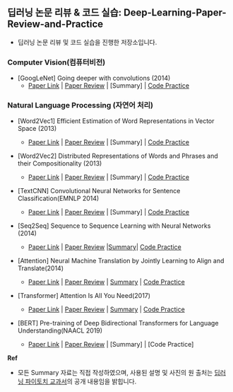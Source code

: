 ## 딥러닝 논문 리뷰 &amp; 코드 실습: Deep-Learning-Paper-Review-and-Practice
- 딥러닝 논문 리뷰 및 코드 실습을 진행한 저장소입니다.

### **Computer Vision(컴퓨터비전)**

- [GoogLeNet] Going deeper with convolutions (2014)
  - [Paper Link](https://arxiv.org/abs/1409.4842) | [Paper Review](https://deep-learning-paper-review-and-practice.notion.site/GoogleNet-Going-deeper-with-convolutions-1a5ab43529d980cf904fc72b9b4b11c8?source=copy_link) | [Summary] | [Code Practice](code_practice/GoogLeNet/GoogLeNet.ipynb)



### **Natural Language Processing (자연어 처리)**
- [Word2Vec1] Efficient Estimation of Word Representations in Vector Space (2013)
  - [Paper Link](https://arxiv.org/abs/1301.3781) | [Paper Review](https://deep-learning-paper-review-and-practice.notion.site/Word2Vec-1-Efficient-Estimation-of-Word-Representations-in-Vector-Space-20aab43529d98061ab00edd5a863a81d?source=copy_link) | [Summary] | [Code Practice](code_practice/Word2Vec/Word2Vec1.ipynb)

- [Word2Vec2] Distributed Representations of Words and Phrases and their Compositionality (2013)
  - [Paper Link](https://arxiv.org/abs/1310.4546) | [Paper Review](https://deep-learning-paper-review-and-practice.notion.site/Word2Vec-2-Distributed-Representations-of-Words-and-Phrases-and-their-Compositionality-229ab43529d9802792fec9d34f4d4b75?source=copy_link) | [Summary] | [Code Practice](code_practice/Word2Vec/Word2Vec2.ipynb)

- [TextCNN] Convolutional Neural Networks for Sentence Classification(EMNLP 2014)
  - [Paper Link](https://arxiv.org/abs/1408.5882) | [Paper Review](https://deep-learning-paper-review-and-practice.notion.site/TextCNN-Convolutional-Neural-Networks-for-Sentence-Classification-239ab43529d98054919de53a567fbece?source=copy_link) | [Summary] | [Code Practice](code_practice/TextCNN/TextCNN.ipynb)

- [Seq2Seq] Sequence to Sequence Learning with Neural Networks (2014)
  - [Paper Link](https://arxiv.org/abs/1409.3215) | [Paper Review](https://deep-learning-paper-review-and-practice.notion.site/Seq2Seq-Sequence-to-Sequence-Learning-with-Neural-Networks-229ab43529d9807ea187f49b4f733012?source=copy_link) |[Summary](summary_pdf/2025-07-03-Sequence‑to‑Sequence.pdf)| [Code Practice](code_practice/Seq2Seq/Sequence_to_Sequence_with_GRU.ipynb)

- [Attention] Neural Machine Translation by Jointly Learning to Align and Translate(2014)
  - [Paper Link](https://arxiv.org/abs/1409.0473) | [Paper Review](https://deep-learning-paper-review-and-practice.notion.site/Attention-Neural-Machine-Translation-by-Jointly-Learning-to-Align-and-Translate-229ab43529d980ae9800ff2f150c21b3?source=copy_link) | [Summary](summary_pdf/2025-07-04-Attention-Mechanism.pdf) | [Code Practice](code_practice/Attention/Sequence_to_Sequence_with_Attention.ipynb)

- [Transformer] Attention Is All You Need(2017)
  - [Paper Link](https://arxiv.org/abs/1706.03762) | [Paper Review](https://deep-learning-paper-review-and-practice.notion.site/Transformer-Attention-Is-All-You-Need-228ab43529d9801ca912da8d7aa52e77?source=copy_link) | [Summary](summary_pdf/2025-07-05-Transformer.pdf)  | [Code Practice](code_practice/Transformer/Transformer.ipynb)

- [BERT] Pre-training of Deep Bidirectional Transformers for Language Understanding(NAACL 2019)
  - [Paper Link](https://arxiv.org/abs/1810.04805) | [Paper Review](https://deep-learning-paper-review-and-practice.notion.site/BERT-Pre-training-of-Deep-Bidirectional-Transformers-for-Language-Understanding-232ab43529d980439acefd1c4b1c1f3c?source=copy_link) | [Summary]  | [Code Practice]

**Ref**
- 모든 Summary 자료는 직접 작성하였으며, 사용된 설명 및 사진의 원 출처는 [딥러닝 파이토치 교과서](https://wikidocs.net/book/2788)의 공개 내용임을 밝힙니다.

